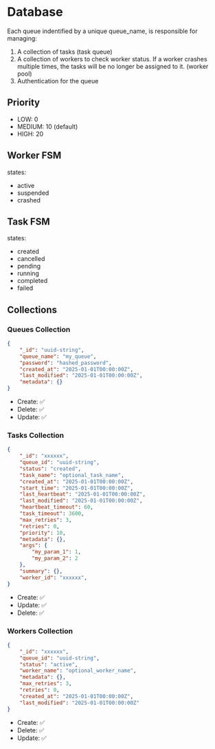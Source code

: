 # Database

Each queue indentified by a unique queue_name, is responsible for managing:

1. A collection of tasks (task queue)
2. A collection of workers to check worker status. If a worker crashes multiple times, the tasks will be no longer be assigned to it. (worker pool)
3. Authentication for the queue

## Priority

- LOW: 0
- MEDIUM: 10  (default)
- HIGH: 20

## Worker FSM

states:

- active
- suspended
- crashed

## Task FSM

states:

- created
- cancelled
- pending
- running
- completed
- failed

## Collections

### Queues Collection
```json
{
    "_id": "uuid-string",
    "queue_name": "my_queue",
    "password": "hashed_password",
    "created_at": "2025-01-01T00:00:00Z",
    "last_modified": "2025-01-01T00:00:00Z",
    "metadata": {}
}
```

- Create: ✅
- Delete: ✅
- Update: ✅

### Tasks Collection
```json
{
    "_id": "xxxxxx",
    "queue_id": "uuid-string",
    "status": "created",
    "task_name": "optional_task_name",
    "created_at": "2025-01-01T00:00:00Z",
    "start_time": "2025-01-01T00:00:00Z",
    "last_heartbeat": "2025-01-01T00:00:00Z",
    "last_modified": "2025-01-01T00:00:00Z",
    "heartbeat_timeout": 60,
    "task_timeout": 3600,
    "max_retries": 3,
    "retries": 0,
    "priority": 10,
    "metadata": {},
    "args": {
        "my_param_1": 1,
        "my_param_2": 2
    },
    "summary": {},
    "worker_id": "xxxxxx",
}
```

- Create: ✅
- Update: ✅
- Delete: ✅

### Workers Collection

```json
{
    "_id": "xxxxxx",
    "queue_id": "uuid-string",
    "status": "active",
    "worker_name": "optional_worker_name",
    "metadata": {},
    "max_retries": 3,
    "retries": 0,
    "created_at": "2025-01-01T00:00:00Z",
    "last_modified": "2025-01-01T00:00:00Z"
}
```

- Create: ✅
- Delete: ✅
- Update: ✅
